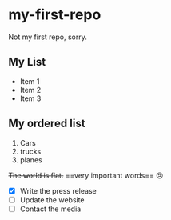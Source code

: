 # my-first-repo
Not my first repo, sorry.
## My List
- Item 1
- Item 2
- Item 3

## My ordered list
1. Cars
2. trucks
3. planes
   
<!-- hello there -->
~~The world is flat.~~
==very important words==
😢
- [x] Write the press release
- [ ] Update the website
- [ ] Contact the media
